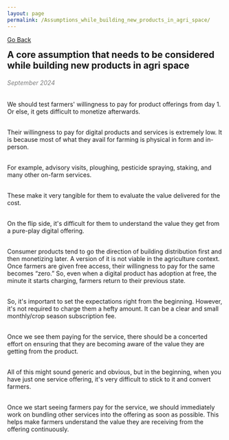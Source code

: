 ```yaml
---
layout: page
permalink: /Assumptions_while_building_new_products_in_agri_space/
---
```

[Go Back](/blog/)
<h2 style="margin: 0;"> A core assumption that needs to be considered while building new products in agri space</h2><dr>
<h6 style="color: #7D7D7D;" >September 2024</h6>
We should test farmers' willingness to pay for product offerings from day 1. Or else, it gets difficult to monetize afterwards.<br><br>

Their willingness to pay for digital products and services is extremely low. It is because most of what they avail for farming is physical in form and in-person.<br><br>

For example, advisory visits, ploughing, pesticide spraying, staking, and many other on-farm services.<br><br>

These make it very tangible for them to evaluate the value delivered for the cost.<br><br>

On the flip side, it's difficult for them to understand the value they get from a pure-play digital offering.<br><br>

Consumer products tend to go the direction of building distribution first and then monetizing later. A version of it is not viable in the agriculture context. Once farmers are given free access, their willingness to pay for the same becomes “zero.” So, even when a digital product has adoption at free, the minute it starts charging, farmers return to their previous state.<br><br>

So, it's important to set the expectations right from the beginning. However, it's not required to charge them a hefty amount. It can be a clear and small monthly/crop season subscription fee.<br><br>

Once we see them paying for the service, there should be a concerted effort on ensuring that they are becoming aware of the value they are getting from the product.<br><br>

All of this might sound generic and obvious, but in the beginning, when you have just one service offering, it's very difficult to stick to it and convert farmers.<br><br>

Once we start seeing farmers pay for the service, we should immediately work on bundling other services into the offering as soon as possible. This helps make farmers understand the value they are receiving from the offering continuously.
